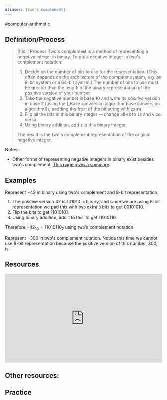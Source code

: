 ```yaml
---
aliases: [two's complement]
--- 
```


#computer-arithmetic 

## Definition/Process 

> [!tldr] Process
> Two's complement is a method of representing a *negative* integer in binary. To put a negative integer in two's complement notation: 
> 1. Decide on the number of bits to use for the representation. (This often depends on the architecture of the computer system, e.g. an 8-bit system or a 64-bit system.) The number of bits to use must be greater than the length of the binary representation of the positive version of your number. 
> 2. Take the negative number in base 10 and write its *positive* version in base 2 (using the [[Base conversion algorithm|base conversion algorithm]]), padding the front of the bit string with extra 
> 3. Flip all the bits in this binary integer -- change all `0`s to `1`s and vice versa. 
> 4. Using binary addition, add `1` to this binary integer. 
> 
> The result is the two's complement representation of the original negative integer. 
>

Notes: 
- Other forms of representing negative integers in binary exist besides two's complement. [This page gives a summary](https://www.geeksforgeeks.org/representation-of-negative-binary-numbers/). 

## Examples 

Represent $-42$ in binary using two's complement and 8-bit representation. 

1. The positive version $42$ is $101010$ in binary, and since we are using 8-bit representation we pad this with two extra `0` bits to get $00101010$. 
2. Flip the bits to get $11010101$. 
3. Using binary addition, add $1$ to this, to get $11010110$. 

Therefore $-42_{10} = 11010110_2$ using two's complement notation. 

Represent $-300$ in two's complement notation. Notice this time we cannot use 8-bit representation because the positive version of this number, 300, is 

## Resources 

<div style="padding:56.25% 0 0 0;position:relative;"><iframe src="https://player.vimeo.com/video/583067547?badge=0&amp;autopause=0&amp;player_id=0&amp;app_id=58479" frameborder="0" allow="autoplay; fullscreen; picture-in-picture" allowfullscreen style="position:absolute;top:0;left:0;width:100%;height:100%;" title="Screencast 1.9: Two's complement representation"></iframe></div>


Other resources: 
- 

## Practice 
